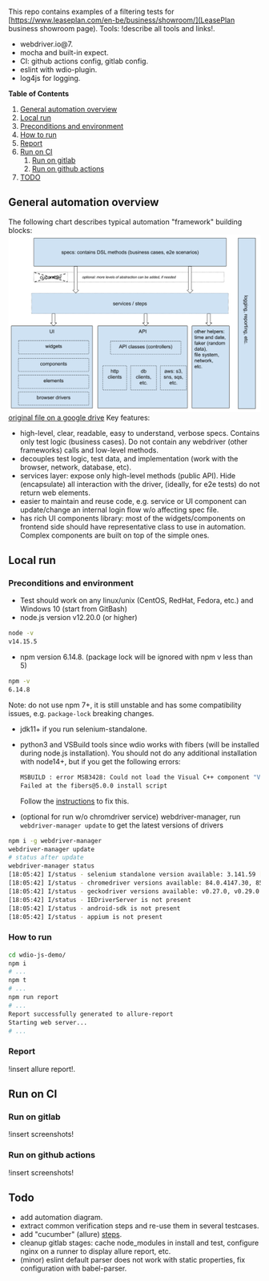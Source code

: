 This repo contains examples of a filtering tests for [https://www.leaseplan.com/en-be/business/showroom/](LeasePlan business showroom page).
Tools: !describe all tools and links!.
- webdriver.io@7.
- mocha and built-in expect.
- CI: github actions config, gitlab config.  
- eslint with wdio-plugin.  
- log4js for logging.

**Table of Contents**
1. [General automation overview](#general-automation-overview)
3. [Local run](#local-run)
  1. [Preconditions and environment](#preconditions-and-environment)
  2. [How to run](#how-to-run)
  3. [Report](#report)   
4. [Run on CI](#run-on-ci)
    1. [Run on gitlab](#run-on-gitlab)
    2. [Run on github actions](#run-on-github-actions)
5. [TODO](#todo)

## General automation overview
The following chart describes typical automation "framework" building blocks:
![console output](screenshots/automation-overview.png "console output")
[original file on a google drive](https://docs.google.com/drawings/d/1qBoop81kclCIlnatuc5pULY_7pAlh3nD3PX2sYrv6j4/edit?usp=sharing)
Key features:
- high-level, clear, readable, easy to understand, verbose specs. Contains only test logic (business cases). Do not contain any webdriver (other frameworks) calls and low-level methods.
- decouples test logic, test data, and implementation (work with the browser, network, database, etc).
- services layer: expose only high-level methods (public API). Hide (encapsulate) all interaction with the driver, (ideally, for e2e tests) do not return web elements.
- easier to maintain and reuse code, e.g. service or UI component can update/change an internal login flow w/o affecting spec file.
- has rich UI components library: most of the widgets/components on frontend side should have representative class to use in automation. Complex components are built on top of the simple ones. 

## Local run
### Preconditions and environment
* Test should work on any linux/unix (CentOS, RedHat, Fedora, etc.) and Windows 10 (start from GitBash)
* node.js version v12.20.0 (or higher)
```bash
node -v
v14.15.5
```
* npm version 6.14.8. (package lock will be ignored with npm v less than 5)
```bash
npm -v
6.14.8
```
Note: do not use npm 7+, it is still unstable and has some compatibility issues, e.g. `package-lock` breaking changes.
* jdk11+ if you run selenium-standalone.
* python3 and VSBuild tools since wdio works with fibers (will be installed during node.js installation).
  You should not do any additional installation with node14+, but if you get the following errors:
  ```bash
  MSBUILD : error MSB3428: Could not load the Visual C++ component "VCBuild.exe". To fix this, 1) install the .NET Framework 2.0 SDK, 2) install Microsoft Visual Studio 2005 or 3) add the location of the component to the system path if it is installed elsewhere.
  Failed at the fibers@5.0.0 install script
  ```
  Follow the [instructions](https://github.com/nodejs/node-gyp#on-unix) to fix this.
  
* (optional for run w/o chromdriver service) webdriver-manager,
  run `webdriver-manager update` to get the latest versions of drivers
```bash
npm i -g webdriver-manager
webdriver-manager update
# status after update
webdriver-manager status
[18:05:42] I/status - selenium standalone version available: 3.141.59 [last]
[18:05:42] I/status - chromedriver versions available: 84.0.4147.30, 85.0.4183.87, 86.0.4240.22, 87.0.4280.88, 88.0.4324.96 [last]
[18:05:42] I/status - geckodriver versions available: v0.27.0, v0.29.0 [last]
[18:05:42] I/status - IEDriverServer is not present
[18:05:42] I/status - android-sdk is not present
[18:05:42] I/status - appium is not present
```

### How to run
```bash
cd wdio-js-demo/
npm i
# ...
npm t
# ...
npm run report
# ...
Report successfully generated to allure-report
Starting web server...
# ...
```
### Report
!insert allure report!.

## Run on CI
### Run on gitlab
!insert screenshots!
### Run on github actions
!insert screenshots!

## Todo
- add automation diagram.
- extract common verification steps and re-use them in several testcases.
- add "cucumber" (allure) [steps](https://webdriver.io/docs/allure-reporter).
- cleanup gitlab stages: cache node_modules in install and test, configure nginx on a runner to display allure report, etc.
- (minor) eslint default parser does not work with static properties, fix configuration with babel-parser.
